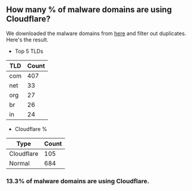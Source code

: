 ## How many % of malware domains are using Cloudflare?


We downloaded the malware domains from [here](https://urlhaus.abuse.ch) and filter out duplicates.
Here's the result.


[//]: # (start replacement)


- Top 5 TLDs

| TLD | Count |
| --- | --- |
| com | 407 |
| net | 33 |
| org | 27 |
| br | 26 |
| in | 24 |


- Cloudflare %

| Type | Count |
| --- | --- |
| Cloudflare | 105 |
| Normal | 684 |


### 13.3% of malware domains are using Cloudflare.